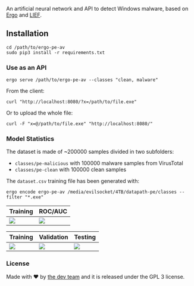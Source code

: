 An artificial neural network and API to detect Windows malware, based on [Ergo](https://github.com/evilsocket/ergo) and [LIEF](https://lief.quarkslab.com/).

## Installation

    cd /path/to/ergo-pe-av
    sudo pip3 install -r requirements.txt

### Use as an API

    ergo serve /path/to/ergo-pe-av --classes "clean, malware"

From the client:

    curl "http://localhost:8080/?x=/path/to/file.exe"

Or to upload the whole file:

    curl -F "x=@/path/to/file.exe" "http://localhost:8080/"

### Model Statistics

The dataset is made of ~200000 samples divided in two subfolders:

- `classes/pe-malicious` with 100000 malware samples from VirusTotal
- `classes/pe-clean` with 100000 clean samples

The `dataset.csv` training file has been generated with:

    ergo encode ergo-pe-av /media/evilsocket/4TB/datapath-pe/classes --filter "*.exe"

| Training | ROC/AUC |
|----------|---------|
![](https://raw.githubusercontent.com/evilsocket/ergo-pe-av/master/history.png) | ![](https://raw.githubusercontent.com/evilsocket/ergo-pe-av/master/roc.png) |

| Training | Validation | Testing |
|----------|------------|---------|
![](https://raw.githubusercontent.com/evilsocket/ergo-pe-av/master/training_cm.png) | ![](https://raw.githubusercontent.com/evilsocket/ergo-pe-av/master/validation_cm.png) | ![](https://raw.githubusercontent.com/evilsocket/ergo-pe-av/master/test_cm.png) |

### License

Made with ♥  by [the dev team](https://github.com/evilsocket/ergo-pe-av/graphs/contributors) and it is released under the GPL 3 license.

